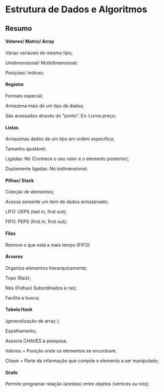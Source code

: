 # Estrutura de Dados e Algoritmos

## Resumo

#### Vetores/ Matriz/ Array

Várias variáveis do mesmo tipo;

Unidimensional/ Multidimensional;

Posições/ índices;



#### Registro

Formato especial;

Armazena mais de um tipo de dados;

São acessados através do "ponto". Ex: Livros.preço;



#### Listas

Armazenas dados de um tipo em ordem específica;

Tamanho ajustável;

Ligadas: Nó (Conhece o seu valor e o elemento posterior);

Duplamente ligadas: Nó bidimensional;



#### Pilhas/ Stack

Coleção de elementos;

Acessa somente um item de dados armazenado;

LIFO: UEPS (last in, first out);

FIFO: PEPS (first in, first out);



#### Filas

Remove o que está a mais tempo (FIFO)



#### Árvores

Organiza elementos hierarquicamente;

Topo (Raiz);

Nós (Folhas) Subordinados à raiz;

Facilita a busca;



#### Tabela Hash

(generalização de array );

Espalhamento;

Associa CHAVES à pesquisa;

Valores = Posição onde os elementos se encontram;

Chave = Parte da informação que compõe o elemento a ser manipulado;



#### Grafo

Permite programar relação (arestas) entre objetos (vértices ou nós);



